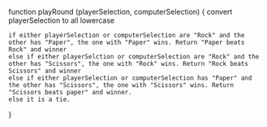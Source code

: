 function playRound (playerSelection, computerSelection) {
    convert playerSelection to all lowercase

    if either playerSelection or computerSelection are "Rock" and the other has "Paper", the one with "Paper" wins. Return "Paper beats Rock" and winner
    else if either playerSelction or computerSelection are "Rock" and the other has "Scissors", the one with "Rock" wins. Return "Rock beats Scissors" and winner
    else if either playerSelection or computerSelection has "Paper" and the other has "Scissors", the one with "Scissors" wins. Return "Scissors beats paper" and winner. 
    else it is a tie.
}